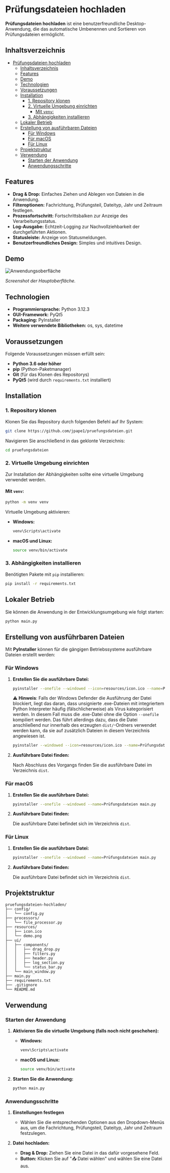 # Prüfungsdateien hochladen

**Prüfungsdateien hochladen** ist eine benutzerfreundliche Desktop-Anwendung, die das automatische Umbenennen und Sortieren von Prüfungsdateien ermöglicht.

## Inhaltsverzeichnis

- [Prüfungsdateien hochladen](#prüfungsdateien-hochladen)
  - [Inhaltsverzeichnis](#inhaltsverzeichnis)
  - [Features](#features)
  - [Demo](#demo)
  - [Technologien](#technologien)
  - [Voraussetzungen](#voraussetzungen)
  - [Installation](#installation)
    - [1. Repository klonen](#1-repository-klonen)
    - [2. Virtuelle Umgebung einrichten](#2-virtuelle-umgebung-einrichten)
      - [Mit `venv`:](#mit-venv)
    - [3. Abhängigkeiten installieren](#3-abhängigkeiten-installieren)
  - [Lokaler Betrieb](#lokaler-betrieb)
  - [Erstellung von ausführbaren Dateien](#erstellung-von-ausführbaren-dateien)
    - [Für Windows](#für-windows)
    - [Für macOS](#für-macos)
    - [Für Linux](#für-linux)
  - [Projektstruktur](#projektstruktur)
  - [Verwendung](#verwendung)
    - [Starten der Anwendung](#starten-der-anwendung)
    - [Anwendungsschritte](#anwendungsschritte)

## Features

- **Drag & Drop:** Einfaches Ziehen und Ablegen von Dateien in die Anwendung.
- **Filteroptionen:** Fachrichtung, Prüfungsteil, Dateityp, Jahr und Zeitraum festlegen.
- **Prozessfortschritt:** Fortschrittsbalken zur Anzeige des Verarbeitungsstatus.
- **Log-Ausgabe:** Echtzeit-Logging zur Nachvollziehbarkeit der durchgeführten Aktionen.
- **Statusleiste:** Anzeige von Statusmeldungen.
- **Benutzerfreundliches Design:** Simples und intuitives Design.

## Demo

![Anwendungsoberfläche](resources/demo.png)

*Screenshot der Hauptoberfläche.*

## Technologien

- **Programmiersprache:** Python 3.12.3
- **GUI-Framework:** PyQt5
- **Packaging:** PyInstaller
- **Weitere verwendete Bibliotheken:** os, sys, datetime

## Voraussetzungen

Folgende Voraussetzungen müssen erfüllt sein:

- **Python 3.6 oder höher**
- **pip** (Python-Paketmanager)
- **Git** (für das Klonen des Repositorys)
- **PyQt5** (wird durch `requirements.txt` installiert)

## Installation

### 1. Repository klonen

Klonen Sie das Repository durch folgenden Befehl auf Ihr System:

```bash
git clone https://github.com/jpape1/pruefungsdateien.git
```

Navigieren Sie anschließend in das geklonte Verzeichnis:

```bash
cd pruefungsdateien
```

### 2. Virtuelle Umgebung einrichten

Zur Installation der Abhängigkeiten sollte eine virtuelle Umgebung verwendet werden.

#### Mit `venv`:

```bash
python -m venv venv
```

Virtuelle Umgebung aktivieren:

- **Windows:**

  ```bash
  venv\Scripts\activate
  ```

- **macOS und Linux:**

  ```bash
  source venv/bin/activate
  ```

### 3. Abhängigkeiten installieren

Benötigten Pakete mit `pip` installieren:

```bash
pip install -r requirements.txt
```

## Lokaler Betrieb

Sie können die Anwendung in der Entwicklungsumgebung wie folgt starten:

```bash
python main.py
```

## Erstellung von ausführbaren Dateien

Mit **PyInstaller** können für die gängigen Betriebssysteme ausführbare Dateien erstellt werden:

### Für Windows

1. **Erstellen Sie die ausführbare Datei:**

   ```bash
   pyinstaller --onefile --windowed --icon=resources/icon.ico --name=Prüfungsdateien main.py
   ```

   ⚠️ **Hinweis**: Falls der Windows Defender die Ausführung der Datei blockiert, liegt das daran, dass unsignierte .exe-Dateien mit integriertem Python Interpreter häufig (fälschlicherweise) als Virus kategorisiert werden. In diesem Fall muss die .exe-Datei ohne die Option `--onefile` kompiliert werden. Das führt allerdings dazu, dass die Datei anschließend nur innerhalb des erzeugten `dist/`-Ordners verwendet werden kann, da sie auf zusätzlich Dateien in diesem Verzeichnis angewiesen ist.
   ```bash
   pyinstaller --windowed --icon=resources/icon.ico --name=Prüfungsdateien main.py
   ```

2. **Ausführbare Datei finden:**

   Nach Abschluss des Vorgangs finden Sie die ausführbare Datei im Verzeichnis `dist`.

### Für macOS

1. **Erstellen Sie die ausführbare Datei:**

   ```bash
   pyinstaller --onefile --windowed --name=Prüfungsdateien main.py
   ```

2. **Ausführbare Datei finden:**

   Die ausführbare Datei befindet sich im Verzeichnis `dist`.

### Für Linux

1. **Erstellen Sie die ausführbare Datei:**

   ```bash
   pyinstaller --onefile --windowed --name=Prüfungsdateien main.py
   ```

2. **Ausführbare Datei finden:**

   Die ausführbare Datei befindet sich im Verzeichnis `dist`.

## Projektstruktur

```
pruefungsdateien-hochladen/
├── config/
│   └── config.py
├── processors/
│   └── file_processor.py
├── resources/
│   ├── icon.ico
│   └── demo.png
├── ui/
│   ├── components/
│   │   ├── drag_drop.py
│   │   ├── filters.py
│   │   ├── header.py
│   │   ├── log_section.py
│   │   └── status_bar.py
│   └── main_window.py
├── main.py
├── requirements.txt
├── .gitignore
└── README.md
```

## Verwendung

### Starten der Anwendung

1. **Aktivieren Sie die virtuelle Umgebung (falls noch nicht geschehen):**

   - **Windows:**

     ```bash
     venv\Scripts\activate
     ```

   - **macOS und Linux:**

     ```bash
     source venv/bin/activate
     ```

2. **Starten Sie die Anwendung:**

   ```bash
   python main.py
   ```

### Anwendungsschritte

1. **Einstellungen festlegen**
   - Wählen Sie die entsprechenden Optionen aus den Dropdown-Menüs aus, um die Fachrichtung, Prüfungsteil, Dateityp, Jahr und Zeitraum festzulegen.

2. **Datei hochladen:**
   - **Drag & Drop:** Ziehen Sie eine Datei in das dafür vorgesehene Feld.
   - **Button:** Klicken Sie auf "📤 Datei wählen" und wählen Sie eine Datei aus.
